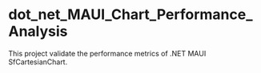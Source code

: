 # dot_net_MAUI_Chart_Performance_Analysis
This project validate the performance metrics of .NET MAUI SfCartesianChart.
